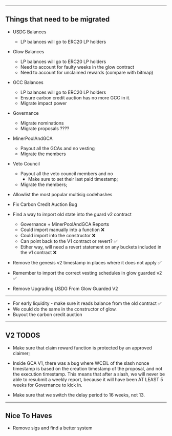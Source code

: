 
---- 
## Things that need to be migrated
* USDG Balances
    * LP balances will go to ERC20 LP holders
* Glow Balances
    * LP balances will go to ERC20 LP holders
    * Need to account for faulty weeks in the glow contract
    * Need to account for unclaimed rewards (compare with bitmap)
* GCC Balances
    * LP balances will go to ERC20 LP holders
    * Ensure carbon credit auction has no more GCC in it.
    * Migrate impact power
* Governance    
    * Migrate nominations
    * Migrate proposals ???? 
* MinerPoolAndGCA
    * Payout all the GCAs and no vesting
    * Migrate the members
* Veto Council
    * Payout all the veto council members and no 
        * Make sure to set their last paid timestamp;
    * Migrate the members;

* Allowlist the most popular multisig codehashes
* Fix Carbon Credit Auction Bug
* Find a way to import old state into the guard v2 contract
    * Governance + MinerPoolAndGCA Reports
    * Could import manually into a function ❌
    * Could import into the constructor ❌
    * Can point back to the V1 contract or revert? ✅
    * Etiher way, will need a revert statement on any buckets included in the v1 contract ❌
* Remove the genesis v2 timestamp in places where it does not apply ✅
* Remember to import the correct vesting schedules in glow guarded v2 ✅
* Remove Upgrading USDG From Glow Guarded V2

------
* For early liquidity - make sure it reads balance from the old contract ✅
* We could do the same in the constructor of glow. 
* Buyout the carbon credit auction


---- 
## V2 TODOS 
* Make sure that claim reward function is protected by an approved claimer;

* Inside GCA V1, there was a bug where WCEIL of the slash nonce timestamp is based
on the creation timestamp of the proposal, and not the execution timestamp.
This means that after a slash, we will never be able to resubmit a weekly report,
because it will have been AT LEAST 5 weeks for Governance to kick in.

* Make sure that we switch the delay period to 16 weeks, not 13.


-----
##  Nice To Haves
* Remove sigs and find a better system



